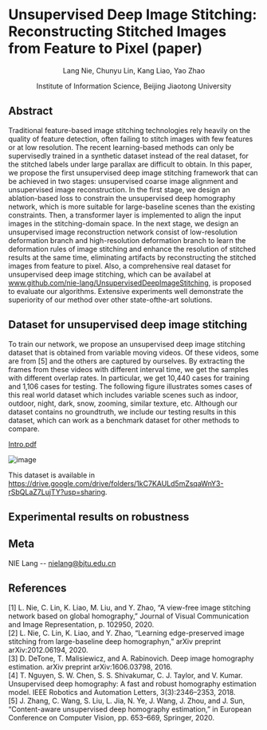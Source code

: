 # Unsupervised Deep Image Stitching: Reconstructing Stitched Images from Feature to Pixel (paper)
<p align="center">Lang Nie, Chunyu Lin, Kang Liao, Yao Zhao</p>
<p align="center">Institute of Information Science, Beijing Jiaotong University</p>

## Abstract
Traditional feature-based image stitching technologies rely heavily on the quality of feature detection, often failing to stitch images with few features or at low resolution. The recent learning-based methods can only be supervisedly trained in a synthetic dataset instead of the real dataset, for the stitched labels under large parallax are difficult to obtain. In this paper, we propose the first unsupervised deep image stitching framework that can be achieved in two stages: unsupervised coarse image alignment and unsupervised image reconstruction. In the first stage, we design an ablation-based loss to constrain the unsupervised deep homography network, which is more suitable for large-baseline scenes than the existing constraints. Then, a transformer layer is implemented to align the input images in the stitching-domain space. In the next stage, we design an unsupervised image reconstruction network consist of low-resolution deformation branch and high-resolution deformation branch to learn the deformation rules of image stitching and enhance the resolution of stitched results at the same time, eliminating artifacts by reconstructing the stitched images from feature to pixel. Also, a comprehensive real dataset for unsupervised deep image stitching, which can be availabel at www.github.com/nie-lang/UnsupervisedDeepImageStitching, is proposed to evaluate our algorithms. Extensive experiments well demonstrate the superiority of our method over other state-ofthe-art solutions.

## Dataset for unsupervised deep image stitching
To train our network, we propose an unsupervised deep image stitching dataset that is obtained from variable moving videos. Of these videos, some are from [5] and the others are captured by ourselves. By extracting the frames from these videos with different interval time, we get the samples with different overlap rates. In particular, we get 10,440 cases for training and 1,106 cases for testing. The following figure illustrates somes cases of this real world dataset which includes variable scenes such as indoor, outdoor, night, dark, snow, zooming, similar texture, etc. Although our dataset contains no groundtruth, we include our testing results in this dataset, which can work as a benchmark dataset for other methods to compare.

[Intro.pdf](https://github.com/nie-lang/UnsupervisedDeepImageStitching/blob/main/figures/dataset1.pdf)

![image](https://github.com/nie-lang/UnsupervisedDeepImageStitching/blob/main/figures/dataset.jpg)

This dataset is available in https://drive.google.com/drive/folders/1kC7KAULd5mZsqaWnY3-rSbQLaZ7LujTY?usp=sharing.

## Experimental results on robustness

## Meta
NIE Lang -- nielang@bjtu.edu.cn


## References
[1] L. Nie, C. Lin, K. Liao, M. Liu, and Y. Zhao, “A view-free image stitching network based on global homography,” Journal of Visual Communication and Image Representation, p. 102950, 2020.  
[2] L. Nie, C. Lin, K. Liao, and Y. Zhao, “Learning edge-preserved image stitching from large-baseline deep homographyn,” arXiv preprint arXiv:2012.06194, 2020.  
[3] D. DeTone, T. Malisiewicz, and A. Rabinovich. Deep image homography estimation. arXiv preprint arXiv:1606.03798, 2016.  
[4] T. Nguyen, S. W. Chen, S. S. Shivakumar, C. J. Taylor, and V. Kumar. Unsupervised deep homography: A fast and robust homography estimation model. IEEE Robotics and Automation Letters, 3(3):2346–2353, 2018.  
[5] J. Zhang, C. Wang, S. Liu, L. Jia, N. Ye, J. Wang, J. Zhou, and J. Sun, “Content-aware unsupervised deep homography estimation,” in European Conference on Computer Vision, pp. 653–669, Springer, 2020.  
